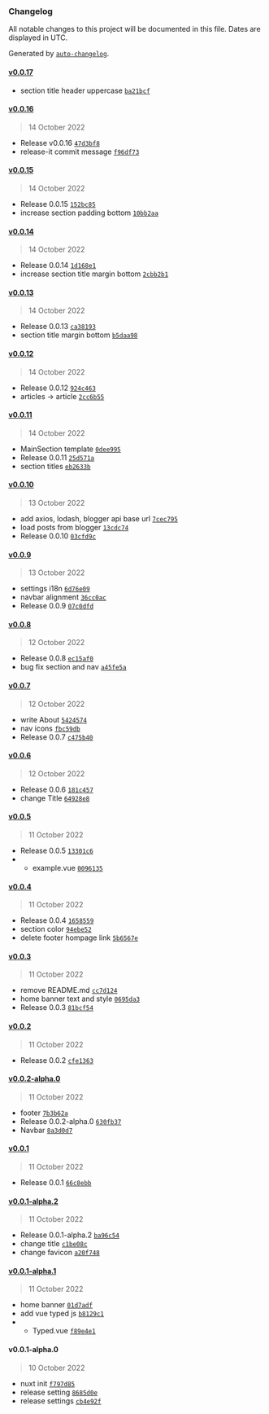 ### Changelog

All notable changes to this project will be documented in this file. Dates are displayed in UTC.

Generated by [`auto-changelog`](https://github.com/CookPete/auto-changelog).

#### [v0.0.17](https://github.com/Kunie-dev/Kunie-dev.github.io/compare/v0.0.16...v0.0.17)

- section title header uppercase [`ba21bcf`](https://github.com/Kunie-dev/Kunie-dev.github.io/commit/ba21bcf23b88a6fbf0c73dddbfc7bd434174557a)

#### [v0.0.16](https://github.com/Kunie-dev/Kunie-dev.github.io/compare/v0.0.15...v0.0.16)

> 14 October 2022

- Release v0.0.16 [`47d3bf8`](https://github.com/Kunie-dev/Kunie-dev.github.io/commit/47d3bf88e7a46522f8c13c3bb02319a357074951)
- release-it commit message [`f96df73`](https://github.com/Kunie-dev/Kunie-dev.github.io/commit/f96df73271af550c7ef0864dd46d045624bff2f0)

#### [v0.0.15](https://github.com/Kunie-dev/Kunie-dev.github.io/compare/v0.0.14...v0.0.15)

> 14 October 2022

- Release 0.0.15 [`152bc85`](https://github.com/Kunie-dev/Kunie-dev.github.io/commit/152bc853870707da3ea60f8e3596c4845d6e3987)
- increase section padding bottom [`10bb2aa`](https://github.com/Kunie-dev/Kunie-dev.github.io/commit/10bb2aa382b6ca355395ca243f2b53ac1d50494b)

#### [v0.0.14](https://github.com/Kunie-dev/Kunie-dev.github.io/compare/v0.0.13...v0.0.14)

> 14 October 2022

- Release 0.0.14 [`1d168e1`](https://github.com/Kunie-dev/Kunie-dev.github.io/commit/1d168e1c52d93cb7dbedcbf1e107e817ac84c977)
- increase section title margin bottom [`2cbb2b1`](https://github.com/Kunie-dev/Kunie-dev.github.io/commit/2cbb2b1f1a23171b6ee143bce25ddbdb37886e52)

#### [v0.0.13](https://github.com/Kunie-dev/Kunie-dev.github.io/compare/v0.0.12...v0.0.13)

> 14 October 2022

- Release 0.0.13 [`ca38193`](https://github.com/Kunie-dev/Kunie-dev.github.io/commit/ca381939c2e813168e3288aefd93a7b3bcff69d8)
- section title margin bottom [`b5daa98`](https://github.com/Kunie-dev/Kunie-dev.github.io/commit/b5daa98e6cd6709c8db988d8dc6f960f2d275697)

#### [v0.0.12](https://github.com/Kunie-dev/Kunie-dev.github.io/compare/v0.0.11...v0.0.12)

> 14 October 2022

- Release 0.0.12 [`924c463`](https://github.com/Kunie-dev/Kunie-dev.github.io/commit/924c463f64163702278b2261727af0f56baf4019)
- articles -&gt; article [`2cc6b55`](https://github.com/Kunie-dev/Kunie-dev.github.io/commit/2cc6b55250e8023e3349cf25f3a8f25ae64c42fe)

#### [v0.0.11](https://github.com/Kunie-dev/Kunie-dev.github.io/compare/v0.0.10...v0.0.11)

> 14 October 2022

- MainSection template [`0dee995`](https://github.com/Kunie-dev/Kunie-dev.github.io/commit/0dee9958080bb0c985198f9d2b09d4e6350ede33)
- Release 0.0.11 [`25d571a`](https://github.com/Kunie-dev/Kunie-dev.github.io/commit/25d571a968137d039de2f1ae8806ddcac92d9a5f)
- section titles [`eb2633b`](https://github.com/Kunie-dev/Kunie-dev.github.io/commit/eb2633b08c90d5303bf9982b606a41e847b9c0ad)

#### [v0.0.10](https://github.com/Kunie-dev/Kunie-dev.github.io/compare/v0.0.9...v0.0.10)

> 13 October 2022

- add axios, lodash, blogger api base url [`7cec795`](https://github.com/Kunie-dev/Kunie-dev.github.io/commit/7cec79541266dcf5a31bdff9815ee9f3369f8c30)
- load posts from blogger [`13cdc74`](https://github.com/Kunie-dev/Kunie-dev.github.io/commit/13cdc7426c8bea53f940a7ff1492a08dc70ed130)
- Release 0.0.10 [`03cfd9c`](https://github.com/Kunie-dev/Kunie-dev.github.io/commit/03cfd9c3e149c197f67ff9b6aa8fa6d29bf5b811)

#### [v0.0.9](https://github.com/Kunie-dev/Kunie-dev.github.io/compare/v0.0.8...v0.0.9)

> 13 October 2022

- settings i18n [`6d76e09`](https://github.com/Kunie-dev/Kunie-dev.github.io/commit/6d76e09aa636c7844087db669113fc3bd7dec491)
- navbar alignment [`36cc0ac`](https://github.com/Kunie-dev/Kunie-dev.github.io/commit/36cc0acfb01d4d7a3b08039a530782dce3282311)
- Release 0.0.9 [`07c0dfd`](https://github.com/Kunie-dev/Kunie-dev.github.io/commit/07c0dfd5f765eed280102c4492fc3f61fb0e2ef4)

#### [v0.0.8](https://github.com/Kunie-dev/Kunie-dev.github.io/compare/v0.0.7...v0.0.8)

> 12 October 2022

- Release 0.0.8 [`ec15af0`](https://github.com/Kunie-dev/Kunie-dev.github.io/commit/ec15af0e75c310d370aa54e5a0bed20bd81af3f0)
- bug fix section and nav [`a45fe5a`](https://github.com/Kunie-dev/Kunie-dev.github.io/commit/a45fe5a296d69f683144790dff71f3870c8f30c7)

#### [v0.0.7](https://github.com/Kunie-dev/Kunie-dev.github.io/compare/v0.0.6...v0.0.7)

> 12 October 2022

- write About [`5424574`](https://github.com/Kunie-dev/Kunie-dev.github.io/commit/5424574b95675b85ede220b6e1c79db40a14734b)
- nav icons [`fbc59db`](https://github.com/Kunie-dev/Kunie-dev.github.io/commit/fbc59db40f1281065bccf1cc812200eb5ec54344)
- Release 0.0.7 [`c475b40`](https://github.com/Kunie-dev/Kunie-dev.github.io/commit/c475b408b6555dd26775f824edb99a963df0deb6)

#### [v0.0.6](https://github.com/Kunie-dev/Kunie-dev.github.io/compare/v0.0.5...v0.0.6)

> 12 October 2022

- Release 0.0.6 [`181c457`](https://github.com/Kunie-dev/Kunie-dev.github.io/commit/181c457be90e290e53ab6eb8aa54588e000958ea)
- change Title [`64928e8`](https://github.com/Kunie-dev/Kunie-dev.github.io/commit/64928e854451dccd1b4fae799d54b3a0db08809a)

#### [v0.0.5](https://github.com/Kunie-dev/Kunie-dev.github.io/compare/v0.0.4...v0.0.5)

> 11 October 2022

- Release 0.0.5 [`13301c6`](https://github.com/Kunie-dev/Kunie-dev.github.io/commit/13301c6de44e9af232b2d532ce517c56b0736fd7)
- + example.vue [`0096135`](https://github.com/Kunie-dev/Kunie-dev.github.io/commit/00961350682dcc0dd74049a631d6fc592aa29218)

#### [v0.0.4](https://github.com/Kunie-dev/Kunie-dev.github.io/compare/v0.0.3...v0.0.4)

> 11 October 2022

- Release 0.0.4 [`1658559`](https://github.com/Kunie-dev/Kunie-dev.github.io/commit/16585595a2b45aabeb65dce4e2c03e141205c2b4)
- section color [`94ebe52`](https://github.com/Kunie-dev/Kunie-dev.github.io/commit/94ebe528a8b5f3ba3a31f9975226d392deab671f)
- delete footer hompage link [`5b6567e`](https://github.com/Kunie-dev/Kunie-dev.github.io/commit/5b6567e261c667717c378c7d5cf8f148ca7f8781)

#### [v0.0.3](https://github.com/Kunie-dev/Kunie-dev.github.io/compare/v0.0.2...v0.0.3)

> 11 October 2022

- remove README.md [`cc7d124`](https://github.com/Kunie-dev/Kunie-dev.github.io/commit/cc7d12477e0477d3ed86a94c0086b170baf4d0ec)
- home banner text and style [`0695da3`](https://github.com/Kunie-dev/Kunie-dev.github.io/commit/0695da3afbfd716c61ffe284167de059ac3ea005)
- Release 0.0.3 [`81bcf54`](https://github.com/Kunie-dev/Kunie-dev.github.io/commit/81bcf54bda4690d82ebe5e160c728b66b97c961b)

#### [v0.0.2](https://github.com/Kunie-dev/Kunie-dev.github.io/compare/v0.0.2-alpha.0...v0.0.2)

> 11 October 2022

- Release 0.0.2 [`cfe1363`](https://github.com/Kunie-dev/Kunie-dev.github.io/commit/cfe136331b8d7a07010c76e88b2ed8c70e36748f)

#### [v0.0.2-alpha.0](https://github.com/Kunie-dev/Kunie-dev.github.io/compare/v0.0.1...v0.0.2-alpha.0)

> 11 October 2022

- footer [`7b3b62a`](https://github.com/Kunie-dev/Kunie-dev.github.io/commit/7b3b62aa264cf2593b706981d40846452502132e)
- Release 0.0.2-alpha.0 [`630fb37`](https://github.com/Kunie-dev/Kunie-dev.github.io/commit/630fb37a5c3b879ae437b931f463faf8572623fb)
- Navbar [`8a3d0d7`](https://github.com/Kunie-dev/Kunie-dev.github.io/commit/8a3d0d7135ff7a1abd04dbd60d761f3b08e9cbd8)

#### [v0.0.1](https://github.com/Kunie-dev/Kunie-dev.github.io/compare/v0.0.1-alpha.2...v0.0.1)

> 11 October 2022

- Release 0.0.1 [`66c8ebb`](https://github.com/Kunie-dev/Kunie-dev.github.io/commit/66c8ebb0ae52ac7921aab06d8f642e3c2c7ae60f)

#### [v0.0.1-alpha.2](https://github.com/Kunie-dev/Kunie-dev.github.io/compare/v0.0.1-alpha.1...v0.0.1-alpha.2)

> 11 October 2022

- Release 0.0.1-alpha.2 [`ba96c54`](https://github.com/Kunie-dev/Kunie-dev.github.io/commit/ba96c54006a32ab8a8a8dbfe0cadaf1531416d53)
- change title [`c1be08c`](https://github.com/Kunie-dev/Kunie-dev.github.io/commit/c1be08c6e7aa31e93d8f4b86936adf4aa897caa6)
- change favicon [`a20f748`](https://github.com/Kunie-dev/Kunie-dev.github.io/commit/a20f7482ca6f22fc92f0d3108caadfda14d49294)

#### [v0.0.1-alpha.1](https://github.com/Kunie-dev/Kunie-dev.github.io/compare/v0.0.1-alpha.0...v0.0.1-alpha.1)

> 11 October 2022

- home banner [`01d7adf`](https://github.com/Kunie-dev/Kunie-dev.github.io/commit/01d7adf43c59f34fdb81edd6df1a5e02adfd97e9)
- add vue typed js [`b8129c1`](https://github.com/Kunie-dev/Kunie-dev.github.io/commit/b8129c1593e931cc0d871d2368610c2223a87c2f)
- + Typed.vue [`f89e4e1`](https://github.com/Kunie-dev/Kunie-dev.github.io/commit/f89e4e1470404fd6220e679dc1c2e767583fd1f2)

#### v0.0.1-alpha.0

> 10 October 2022

- nuxt init [`f797d85`](https://github.com/Kunie-dev/Kunie-dev.github.io/commit/f797d853e0c42e6687176218cd175d44986149b6)
- release setting [`8685d0e`](https://github.com/Kunie-dev/Kunie-dev.github.io/commit/8685d0ea1bba0990fdfce604ebe1d6c5a0d1c72d)
- release settings [`cb4e92f`](https://github.com/Kunie-dev/Kunie-dev.github.io/commit/cb4e92fbe3a71e9b6458a672aeac2004d7ec1226)
